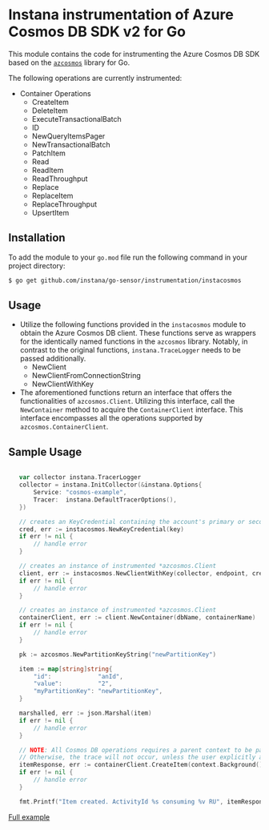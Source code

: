 # Instana instrumentation of Azure Cosmos DB SDK v2 for Go

This module contains the code for instrumenting the Azure Cosmos DB SDK based on the [`azcosmos`](https://github.com/Azure/azure-sdk-for-go/tree/main/sdk/data/azcosmos) library for Go.

The following operations are currently instrumented:

* Container Operations
   * CreateItem
   * DeleteItem
   * ExecuteTransactionalBatch
   * ID
   * NewQueryItemsPager
   * NewTransactionalBatch
   * PatchItem
   * Read
   * ReadItem
   * ReadThroughput
   * Replace
   * ReplaceItem
   * ReplaceThroughput
   * UpsertItem

Installation
------------

To add the module to your `go.mod` file run the following command in your project directory:

```bash
$ go get github.com/instana/go-sensor/instrumentation/instacosmos
```

Usage
------

- Utilize the following functions provided in the `instacosmos` module to obtain the Azure Cosmos DB client. These functions serve as wrappers for the identically named functions in the `azcosmos` library. Notably, in contrast to the original functions, `instana.TraceLogger` needs to be passed additionally.
    - NewClient
    - NewClientFromConnectionString
    - NewClientWithKey
- The aforementioned functions return an interface that offers the functionalities of `azcosmos.Client`. Utilizing this interface, call the `NewContainer` method to acquire the `ContainerClient` interface. This interface encompasses all the operations supported by `azcosmos.ContainerClient`.   

Sample Usage
------------
 ```go

    var collector instana.TracerLogger
	collector = instana.InitCollector(&instana.Options{
		Service: "cosmos-example",
		Tracer:  instana.DefaultTracerOptions(),
	})

    // creates an KeyCredential containing the account's primary or secondary key.
	cred, err := instacosmos.NewKeyCredential(key)
	if err != nil {
		// handle error
	}

    // creates an instance of instrumented *azcosmos.Client
	client, err := instacosmos.NewClientWithKey(collector, endpoint, cred, &azcosmos.ClientOptions{})
	if err != nil {
		// handle error
	}

	// creates an instance of instrumented *azcosmos.Client
	containerClient, err := client.NewContainer(dbName, containerName)
	if err != nil {
		// handle error
	}

	pk := azcosmos.NewPartitionKeyString("newPartitionKey")

	item := map[string]string{
		"id":             "anId",
		"value":          "2",
		"myPartitionKey": "newPartitionKey",
	}

	marshalled, err := json.Marshal(item)
	if err != nil {
		// handle error
	}

	// NOTE: All Cosmos DB operations requires a parent context to be passed in. 
	// Otherwise, the trace will not occur, unless the user explicitly allows opt-in exit spans without an entry span.
	itemResponse, err := containerClient.CreateItem(context.Background(), pk, marshalled, nil)
	if err != nil {
        // handle error
	}

	fmt.Printf("Item created. ActivityId %s consuming %v RU", itemResponse.ActivityID, itemResponse.RequestCharge) 
```
[Full example][fullExample]

[fullExample]: ../../example/cosmos/main.go
